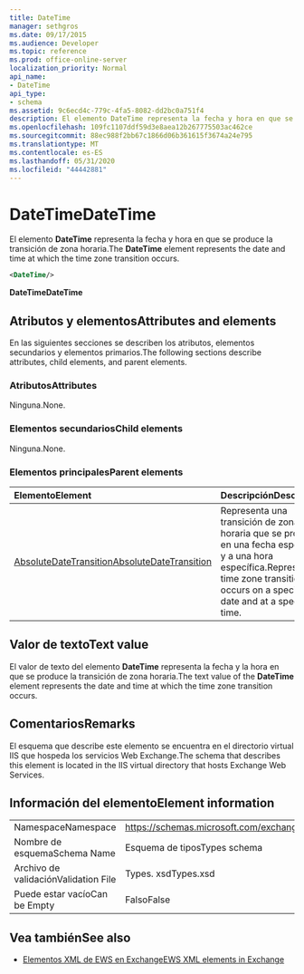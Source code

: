```yaml
---
title: DateTime
manager: sethgros
ms.date: 09/17/2015
ms.audience: Developer
ms.topic: reference
ms.prod: office-online-server
localization_priority: Normal
api_name:
- DateTime
api_type:
- schema
ms.assetid: 9c6ecd4c-779c-4fa5-8082-dd2bc0a751f4
description: El elemento DateTime representa la fecha y hora en que se produce la transición de zona horaria.
ms.openlocfilehash: 109fc1107ddf59d3e8aea12b267775503ac462ce
ms.sourcegitcommit: 88ec988f2bb67c1866d06b361615f3674a24e795
ms.translationtype: MT
ms.contentlocale: es-ES
ms.lasthandoff: 05/31/2020
ms.locfileid: "44442881"
---
```

# <a name="datetime"></a><span data-ttu-id="c4d3a-103">DateTime</span><span class="sxs-lookup"><span data-stu-id="c4d3a-103">DateTime</span></span>

<span data-ttu-id="c4d3a-104">El elemento **DateTime** representa la fecha y hora en que se produce la transición de zona horaria.</span><span class="sxs-lookup"><span data-stu-id="c4d3a-104">The **DateTime** element represents the date and time at which the time zone transition occurs.</span></span> 
  
```xml
<DateTime/>
```

<span data-ttu-id="c4d3a-105">**DateTime**</span><span class="sxs-lookup"><span data-stu-id="c4d3a-105">**DateTime**</span></span>

## <a name="attributes-and-elements"></a><span data-ttu-id="c4d3a-106">Atributos y elementos</span><span class="sxs-lookup"><span data-stu-id="c4d3a-106">Attributes and elements</span></span>

<span data-ttu-id="c4d3a-107">En las siguientes secciones se describen los atributos, elementos secundarios y elementos primarios.</span><span class="sxs-lookup"><span data-stu-id="c4d3a-107">The following sections describe attributes, child elements, and parent elements.</span></span>
  
### <a name="attributes"></a><span data-ttu-id="c4d3a-108">Atributos</span><span class="sxs-lookup"><span data-stu-id="c4d3a-108">Attributes</span></span>

<span data-ttu-id="c4d3a-109">Ninguna.</span><span class="sxs-lookup"><span data-stu-id="c4d3a-109">None.</span></span>
  
### <a name="child-elements"></a><span data-ttu-id="c4d3a-110">Elementos secundarios</span><span class="sxs-lookup"><span data-stu-id="c4d3a-110">Child elements</span></span>

<span data-ttu-id="c4d3a-111">Ninguna.</span><span class="sxs-lookup"><span data-stu-id="c4d3a-111">None.</span></span>
  
### <a name="parent-elements"></a><span data-ttu-id="c4d3a-112">Elementos principales</span><span class="sxs-lookup"><span data-stu-id="c4d3a-112">Parent elements</span></span>

|<span data-ttu-id="c4d3a-113">**Elemento**</span><span class="sxs-lookup"><span data-stu-id="c4d3a-113">**Element**</span></span>|<span data-ttu-id="c4d3a-114">**Descripción**</span><span class="sxs-lookup"><span data-stu-id="c4d3a-114">**Description**</span></span>|
|:-----|:-----|
|[<span data-ttu-id="c4d3a-115">AbsoluteDateTransition</span><span class="sxs-lookup"><span data-stu-id="c4d3a-115">AbsoluteDateTransition</span></span>](absolutedatetransition.md) <br/> |<span data-ttu-id="c4d3a-116">Representa una transición de zona horaria que se produce en una fecha específica y a una hora específica.</span><span class="sxs-lookup"><span data-stu-id="c4d3a-116">Represents a time zone transition that occurs on a specific date and at a specific time.</span></span>  <br/> |
   
## <a name="text-value"></a><span data-ttu-id="c4d3a-117">Valor de texto</span><span class="sxs-lookup"><span data-stu-id="c4d3a-117">Text value</span></span>

<span data-ttu-id="c4d3a-118">El valor de texto del elemento **DateTime** representa la fecha y la hora en que se produce la transición de zona horaria.</span><span class="sxs-lookup"><span data-stu-id="c4d3a-118">The text value of the **DateTime** element represents the date and time at which the time zone transition occurs.</span></span> 
  
## <a name="remarks"></a><span data-ttu-id="c4d3a-119">Comentarios</span><span class="sxs-lookup"><span data-stu-id="c4d3a-119">Remarks</span></span>

<span data-ttu-id="c4d3a-120">El esquema que describe este elemento se encuentra en el directorio virtual IIS que hospeda los servicios Web Exchange.</span><span class="sxs-lookup"><span data-stu-id="c4d3a-120">The schema that describes this element is located in the IIS virtual directory that hosts Exchange Web Services.</span></span>
  
## <a name="element-information"></a><span data-ttu-id="c4d3a-121">Información del elemento</span><span class="sxs-lookup"><span data-stu-id="c4d3a-121">Element information</span></span>

|||
|:-----|:-----|
|<span data-ttu-id="c4d3a-122">Namespace</span><span class="sxs-lookup"><span data-stu-id="c4d3a-122">Namespace</span></span>  <br/> |https://schemas.microsoft.com/exchange/services/2006/types  <br/> |
|<span data-ttu-id="c4d3a-123">Nombre de esquema</span><span class="sxs-lookup"><span data-stu-id="c4d3a-123">Schema Name</span></span>  <br/> |<span data-ttu-id="c4d3a-124">Esquema de tipos</span><span class="sxs-lookup"><span data-stu-id="c4d3a-124">Types schema</span></span>  <br/> |
|<span data-ttu-id="c4d3a-125">Archivo de validación</span><span class="sxs-lookup"><span data-stu-id="c4d3a-125">Validation File</span></span>  <br/> |<span data-ttu-id="c4d3a-126">Types. xsd</span><span class="sxs-lookup"><span data-stu-id="c4d3a-126">Types.xsd</span></span>  <br/> |
|<span data-ttu-id="c4d3a-127">Puede estar vacío</span><span class="sxs-lookup"><span data-stu-id="c4d3a-127">Can be Empty</span></span>  <br/> |<span data-ttu-id="c4d3a-128">Falso</span><span class="sxs-lookup"><span data-stu-id="c4d3a-128">False</span></span>  <br/> |
   
## <a name="see-also"></a><span data-ttu-id="c4d3a-129">Vea también</span><span class="sxs-lookup"><span data-stu-id="c4d3a-129">See also</span></span>

- [<span data-ttu-id="c4d3a-130">Elementos XML de EWS en Exchange</span><span class="sxs-lookup"><span data-stu-id="c4d3a-130">EWS XML elements in Exchange</span></span>](ews-xml-elements-in-exchange.md)

